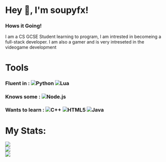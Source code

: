 # Hey 👋, I'm soupyfx!
### Hows it Going!
I am a CS GCSE Student learning to program, I am intrested in becomeing a full-stack developer. I am also a gamer and is very intreseted in the videogame development
# Tools
### Fluent in : ![Python](https://img.shields.io/badge/python-3670A0?style=for-the-badge&logo=python&logoColor=ffdd54) ![Lua](https://img.shields.io/badge/lua-%232C2D72.svg?style=for-the-badge&logo=lua&logoColor=white)
### Knows some : ![Node.js ](https://img.shields.io/badge/node.js-6DA55F?logo=node.js&logoColor=white&style=for-the-badge)
### Wants to learn : ![C++](https://img.shields.io/badge/c++-%2300599C.svg?logo=c%2B%2B&logoColor=white&style=for-the-badge) ![HTML5](https://img.shields.io/badge/html5-%23E34F26.svg?logo=html5&logoColor=white&style=for-the-badge) ![Java](https://img.shields.io/badge/java-%23ED8B00.svg?logo=java&logoColor=white&style=for-the-badge)
# My Stats:
![](https://github-readme-stats.vercel.app/api?username=SoupyFX&theme=dark&hide_border=true&include_all_commits=false&count_private=true)<br/>
![](https://github-readme-streak-stats.herokuapp.com/?user=SoupyFX&theme=dark&hide_border=true)<br/>
![](https://github-readme-stats.vercel.app/api/top-langs/?username=SoupyFX&theme=dark&hide_border=true&include_all_commits=false&count_private=true&layout=compact)

